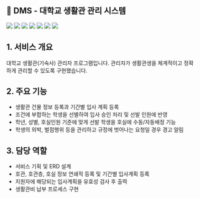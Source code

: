 ## 🏢 DMS - 대학교 생활관 관리 시스템


<img src="https://img.shields.io/badge/java-007396?style=flat&logo=java&logoColor=white"> <img src="https://img.shields.io/badge/html5-E34F26?style=flat&logo=html5&logoColor=white"> <img src="https://img.shields.io/badge/css-1572B6?style=flat&logo=css3&logoColor=white"> 
<img src="https://img.shields.io/badge/javascript-F7DF1E?style=flat&logo=javascript&logoColor=black"> 
<img src="https://img.shields.io/badge/oracle-F80000?style=flat&logo=oracle&logoColor=white"> 
<img src="https://img.shields.io/badge/spring-6DB33F?style=flat&logo=spring&logoColor=white"> 
<img src="https://img.shields.io/badge/bootstrap-7952B3?style=flat&logo=bootstrap&logoColor=white">
<br>


## 1. 서비스 개요

대학교 생활관(기숙사) 관리자 프로그램입니다.
관리자가 생활관생을 체계적이고 정확하게 관리할 수 있도록 구현했습니다.

## 2. 주요 기능

- 생활관 건물 정보 등록과 기간별 입사 계획 등록
- 조건에 부합하는 학생을 선별하여 입사 승인 처리 및 선발 인원에 반영
- 학년, 성별, 호실인원 기준에 맞게 선발 학생을 호실에 수동/자동배정 기능
- 학생의 외박, 벌점행위 등을 관리하고 규정에 벗어나는 요청일 경우 경고 알림

## 3. 담당 역할

- 서비스 기획 및 ERD 설계
- 호관, 호관층, 호실 정보 연쇄적 등록 및 기간별 입사계획 등록
- 지원자에 해당되는 입사계획을 유효성 검사 후 출력
- 생활관비 납부 프로세스 구현
